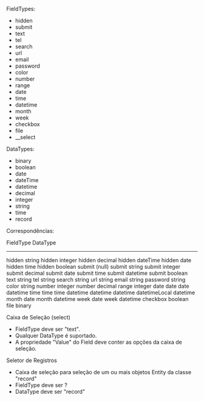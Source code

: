 ﻿FieldTypes:

-   hidden
-   submit
-   text
-   tel
-   search
-   url
-   email
-   password
-   color
-   number
-   range
-   date
-   time
-   datetime
-   month
-   week
-   checkbox
-   file
-   __select

DataTypes:

-   binary
-   boolean
-   date
-   dateTime
-   datetime
-   decimal
-   integer
-   string
-   time
-   record

Correspondências:

FieldType       DataType
--------------  --------
hidden          string
hidden          integer
hidden          decimal
hidden          dateTime
hidden          date
hidden          time
hidden          boolean
submit          (null)
submit          string
submit          integer
submit          decimal
submit          date
submit          time
submit          datetime
submit          boolean
text            string
tel             string
search          string
url             string
email           string
password        string
color           string
number          integer
number          decimal
range           integer
date            date
date            datetime
time            time
time            datetime
datetime        datetime
datetimeLocal   datetime
month           date
month           datetime
week            date
week            datetime
checkbox        boolean
file            binary

Caixa de Seleção (select)

-   FieldType deve ser "text".
-   Qualquer DataType é suportado.
-   A propriedade "Value" do Field deve conter as opções da caixa de seleção.

Seletor de Registros

-   Caixa de seleção para seleção de um ou mais objetos Entity da classe "record"
-   FieldType deve ser ?
-   DataType deve ser "record"
